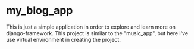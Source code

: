 # my_blog_app
This is just a simple application in order to explore and learn more on django-framework.
This project is similar to the "music_app", but here i've use virtual environment in creating the project.
